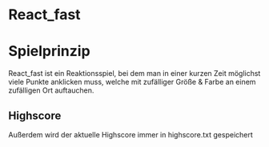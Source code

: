 # React_fast
# Spielprinzip
React_fast ist ein Reaktionsspiel, bei dem man in einer kurzen Zeit möglichst viele Punkte anklicken muss, welche mit zufälliger Größe & Farbe an einem zufälligen Ort auftauchen.

## Highscore
Außerdem wird der aktuelle Highscore immer in highscore.txt gespeichert
